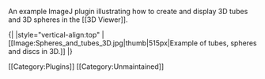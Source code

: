 An example ImageJ plugin illustrating how to create and display 3D tubes and 3D spheres in the [[3D Viewer]].

{|
|style="vertical-align:top" |[[Image:Spheres_and_tubes_3D.jpg|thumb|515px|Example of tubes, spheres and discs in 3D.]]
|}

[[Category:Plugins]]
[[Category:Unmaintained]]
